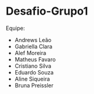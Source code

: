 # Desafio-Grupo1
Equipe: 
- Andrews Leão
- Gabriella Clara
- Alef Moreira
- Matheus Favaro
- Cristiano Silva
- Eduardo Souza
- Aline Siqueira
- Bruna Preissler
